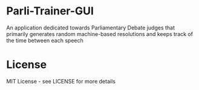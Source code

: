 # Parli-Trainer-GUI
An application dedicated towards Parliamentary Debate judges that primarily generates random machine-based resolutions and keeps track of the time between each speech

# License
MIT License - see LICENSE for more details
